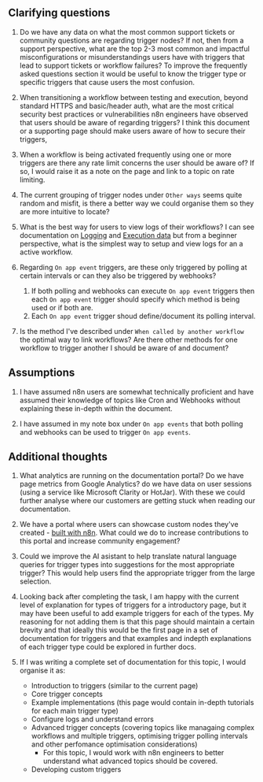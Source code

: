 ## Clarifying questions
1. Do we have any data on what the most common support tickets or community questions are regarding trigger nodes? If not, then from a support perspective, what are the top 2-3 most common and impactful misconfigurations or misunderstandings users have with triggers that lead to support tickets or workflow failures?
To improve the frequently asked questions section it would be useful to know the trigger type or specific triggers that cause users the most confusion. 

1. When transitioning a workflow between testing and execution, beyond standard HTTPS and basic/header auth, what are the most critical security best practices or vulnerabilities n8n engineers have observed that users should be aware of regarding triggers? I think this document or a supporting page should make users aware of how to secure their triggers, 

1. When a workflow is being activated frequently using one or more triggers are there any rate limit concerns the user should be aware of? If so, I would raise it as a note on the page and link to a topic on rate limiting.

1. The current grouping of trigger nodes under `Other ways` seems quite random and misfit, is there a better way we could organise them so they are more intuitive to locate?

1. What is the best way for users to view logs of their workflows? I can see documentation on [Logging](https://docs.n8n.io/hosting/logging-monitoring/logging/) and [Execution data](https://docs.n8n.io/integrations/builtin/core-nodes/n8n-nodes-base.executiondata/) but from a beginner perspective, what is the simplest way to setup and view logs for an a active workflow.

1. Regarding `On app event` triggers, are these only triggered by polling at certain intervals or can they also be triggered by webhooks?
    1. If both polling and webhooks can execute `On app event` triggers then each `On app event` trigger should specify which method is being used or if both are. 
    2. Each `On app event` trigger shoud define/document its polling interval.

1. Is the method I've described under `When called by another workflow` the optimal way to link workflows? Are there other methods for one workflow to trigger another I should be aware of and document?

## Assumptions

1. I have assumed n8n users are somewhat technically proficient and have assumed their knowledge of topics like Cron and Webhooks without explaining these in-depth within the document. 

1. I have assumed in my note box under `On app events` that both polling and webhooks can be used to trigger `On app events`.

## Additional thoughts

1. What analytics are running on the documentation portal? Do we have page metrics from Google Analytics? do we have data on user sessions (using a service like Microsoft Clarity or HotJar). With these we could further analyse where our customers are getting stuck when reading our documentation. 

1. We have a portal where users can showcase custom nodes they've created - [built with n8n](https://community.n8n.io/tags/c/built-with-n8n/15/custom-node). What could we do to increase contributions to this portal and increase community engagement? 

1. Could we improve the AI asistant to help translate natural language queries for trigger types into suggestions for the most appropriate trigger? This would help users find the appropriate trigger from the large selection.

1. Looking back after completing the task, I am happy with the current level of explanation for types of triggers for a introductory page, but it may have been useful to add example triggers for each of the types. My reasoning for not adding them is that this page should maintain a certain brevity and that ideally this would be the first page in a set of documentation for triggers and that examples and indepth explanations of each trigger type could be explored in further docs. 

1. If I was writing a complete set of documentation for this topic, I would organise it as:
    - Introduction to triggers (similar to the current page)
    - Core trigger concepts
    - Example implementations (this page would contain in-depth tutorials for each main trigger type)
    - Configure logs and understand errors
    - Advanced trigger concepts (covering topics like managaing complex workflows and multiple triggers, optimising trigger polling intervals and other perfomance optimisation considerations)
        - For this topic, I would work with n8n engineers to better understand what advanced topics should be covered.
    - Developing custom triggers

